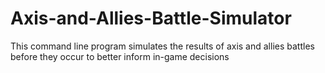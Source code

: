 # Axis-and-Allies-Battle-Simulator
This command line program simulates the results of axis and allies battles before they occur to better inform in-game decisions
